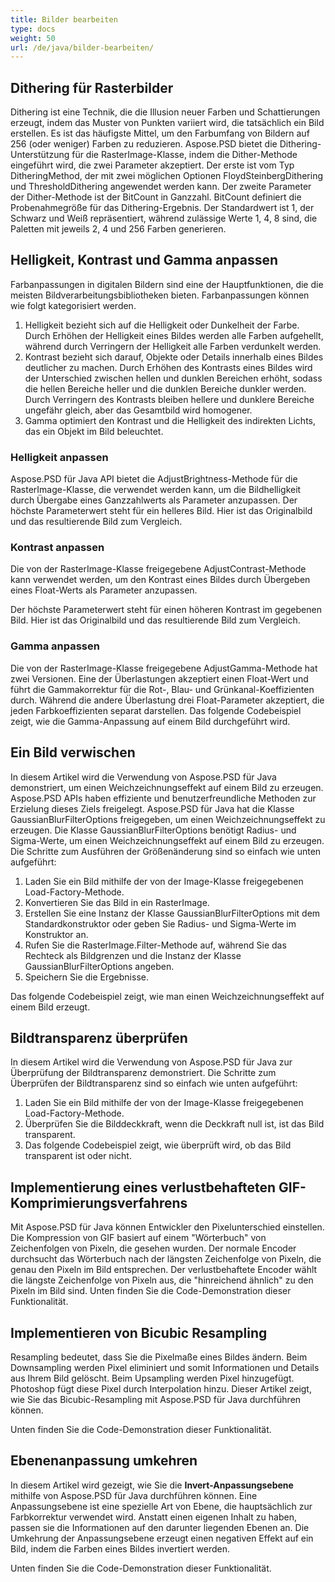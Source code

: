 ```yaml
---
title: Bilder bearbeiten
type: docs
weight: 50
url: /de/java/bilder-bearbeiten/
---
```


## **Dithering für Rasterbilder**
Dithering ist eine Technik, die die Illusion neuer Farben und Schattierungen erzeugt, indem das Muster von Punkten variiert wird, die tatsächlich ein Bild erstellen. Es ist das häufigste Mittel, um den Farbumfang von Bildern auf 256 (oder weniger) Farben zu reduzieren. Aspose.PSD bietet die Dithering-Unterstützung für die RasterImage-Klasse, indem die Dither-Methode eingeführt wird, die zwei Parameter akzeptiert. Der erste ist vom Typ DitheringMethod, der mit zwei möglichen Optionen FloydSteinbergDithering und ThresholdDithering angewendet werden kann. Der zweite Parameter der Dither-Methode ist der BitCount in Ganzzahl. BitCount definiert die Probenahmegröße für das Dithering-Ergebnis. Der Standardwert ist 1, der Schwarz und Weiß repräsentiert, während zulässige Werte 1, 4, 8 sind, die Paletten mit jeweils 2, 4 und 256 Farben generieren.

## **Helligkeit, Kontrast und Gamma anpassen**

Farbanpassungen in digitalen Bildern sind eine der Hauptfunktionen, die die meisten Bildverarbeitungsbibliotheken bieten. Farbanpassungen können wie folgt kategorisiert werden.

1. Helligkeit bezieht sich auf die Helligkeit oder Dunkelheit der Farbe. Durch Erhöhen der Helligkeit eines Bildes werden alle Farben aufgehellt, während durch Verringern der Helligkeit alle Farben verdunkelt werden.
1. Kontrast bezieht sich darauf, Objekte oder Details innerhalb eines Bildes deutlicher zu machen. Durch Erhöhen des Kontrasts eines Bildes wird der Unterschied zwischen hellen und dunklen Bereichen erhöht, sodass die hellen Bereiche heller und die dunklen Bereiche dunkler werden. Durch Verringern des Kontrasts bleiben hellere und dunklere Bereiche ungefähr gleich, aber das Gesamtbild wird homogener.
1. Gamma optimiert den Kontrast und die Helligkeit des indirekten Lichts, das ein Objekt im Bild beleuchtet.

### **Helligkeit anpassen**
Aspose.PSD für Java API bietet die AdjustBrightness-Methode für die RasterImage-Klasse, die verwendet werden kann, um die Bildhelligkeit durch Übergabe eines Ganzzahlwerts als Parameter anzupassen. Der höchste Parameterwert steht für ein helleres Bild. Hier ist das Originalbild und das resultierende Bild zum Vergleich.

### **Kontrast anpassen**
Die von der RasterImage-Klasse freigegebene AdjustContrast-Methode kann verwendet werden, um den Kontrast eines Bildes durch Übergeben eines Float-Werts als Parameter anzupassen.

Der höchste Parameterwert steht für einen höheren Kontrast im gegebenen Bild. Hier ist das Originalbild und das resultierende Bild zum Vergleich.

### **Gamma anpassen**
Die von der RasterImage-Klasse freigegebene AdjustGamma-Methode hat zwei Versionen. Eine der Überlastungen akzeptiert einen Float-Wert und führt die Gammakorrektur für die Rot-, Blau- und Grünkanal-Koeffizienten durch. Während die andere Überlastung drei Float-Parameter akzeptiert, die jeden Farbkoeffizienten separat darstellen. Das folgende Codebeispiel zeigt, wie die Gamma-Anpassung auf einem Bild durchgeführt wird.

## **Ein Bild verwischen**
In diesem Artikel wird die Verwendung von Aspose.PSD für Java demonstriert, um einen Weichzeichnungseffekt auf einem Bild zu erzeugen. Aspose.PSD APIs haben effiziente und benutzerfreundliche Methoden zur Erzielung dieses Ziels freigelegt. Aspose.PSD für Java hat die Klasse GaussianBlurFilterOptions freigegeben, um einen Weichzeichnungseffekt zu erzeugen. Die Klasse GaussianBlurFilterOptions benötigt Radius- und Sigma-Werte, um einen Weichzeichnungseffekt auf einem Bild zu erzeugen. Die Schritte zum Ausführen der Größenänderung sind so einfach wie unten aufgeführt:

1. Laden Sie ein Bild mithilfe der von der Image-Klasse freigegebenen Load-Factory-Methode.
1. Konvertieren Sie das Bild in ein RasterImage.
1. Erstellen Sie eine Instanz der Klasse GaussianBlurFilterOptions mit dem Standardkonstruktor oder geben Sie Radius- und Sigma-Werte im Konstruktor an.
1. Rufen Sie die RasterImage.Filter-Methode auf, während Sie das Rechteck als Bildgrenzen und die Instanz der Klasse GaussianBlurFilterOptions angeben.
1. Speichern Sie die Ergebnisse.

Das folgende Codebeispiel zeigt, wie man einen Weichzeichnungseffekt auf einem Bild erzeugt.

## **Bildtransparenz überprüfen**
In diesem Artikel wird die Verwendung von Aspose.PSD für Java zur Überprüfung der Bildtransparenz demonstriert. Die Schritte zum Überprüfen der Bildtransparenz sind so einfach wie unten aufgeführt:

1. Laden Sie ein Bild mithilfe der von der Image-Klasse freigegebenen Load-Factory-Methode.
1. Überprüfen Sie die Bilddeckkraft, wenn die Deckkraft null ist, ist das Bild transparent.
1. Das folgende Codebeispiel zeigt, wie überprüft wird, ob das Bild transparent ist oder nicht.

## **Implementierung eines verlustbehafteten GIF-Komprimierungsverfahrens**
Mit Aspose.PSD für Java können Entwickler den Pixelunterschied einstellen. Die Kompression von GIF basiert auf einem "Wörterbuch" von Zeichenfolgen von Pixeln, die gesehen wurden. Der normale Encoder durchsucht das Wörterbuch nach der längsten Zeichenfolge von Pixeln, die genau den Pixeln im Bild entsprechen. Der verlustbehaftete Encoder wählt die längste Zeichenfolge von Pixeln aus, die "hinreichend ähnlich" zu den Pixeln im Bild sind. Unten finden Sie die Code-Demonstration dieser Funktionalität.

## **Implementieren von Bicubic Resampling**
Resampling bedeutet, dass Sie die Pixelmaße eines Bildes ändern. Beim Downsampling werden Pixel eliminiert und somit Informationen und Details aus Ihrem Bild gelöscht. Beim Upsampling werden Pixel hinzugefügt. Photoshop fügt diese Pixel durch Interpolation hinzu. Dieser Artikel zeigt, wie Sie das Bicubic-Resampling mit Aspose.PSD für Java durchführen können.

Unten finden Sie die Code-Demonstration dieser Funktionalität.

## **Ebenenanpassung umkehren**
In diesem Artikel wird gezeigt, wie Sie die **Invert-Anpassungsebene** mithilfe von Aspose.PSD für Java durchführen können. Eine Anpassungsebene ist eine spezielle Art von Ebene, die hauptsächlich zur Farbkorrektur verwendet wird. Anstatt einen eigenen Inhalt zu haben, passen sie die Informationen auf den darunter liegenden Ebenen an. Die Umkehrung der Anpassungsebene erzeugt einen negativen Effekt auf ein Bild, indem die Farben eines Bildes invertiert werden.

Unten finden Sie die Code-Demonstration dieser Funktionalität.


